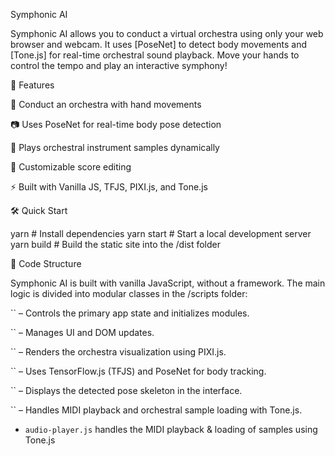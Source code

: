 Symphonic AI

Symphonic AI allows you to conduct a virtual orchestra using only your web browser and webcam. It uses [PoseNet] to detect body movements and [Tone.js] for real-time orchestral sound playback. Move your hands to control the tempo and play an interactive symphony!

🚀 Features

🎼 Conduct an orchestra with hand movements

📷 Uses PoseNet for real-time body pose detection

🎵 Plays orchestral instrument samples dynamically

🎹 Customizable score editing

⚡ Built with Vanilla JS, TFJS, PIXI.js, and Tone.js

🛠 Quick Start

yarn  # Install dependencies
yarn start  # Start a local development server
yarn build  # Build the static site into the /dist folder

📁 Code Structure

Symphonic AI is built with vanilla JavaScript, without a framework. The main logic is divided into modular classes in the /scripts folder:

`` – Controls the primary app state and initializes modules.

`` – Manages UI and DOM updates.

`` – Renders the orchestra visualization using PIXI.js.

`` – Uses TensorFlow.js (TFJS) and PoseNet for body tracking.

`` – Displays the detected pose skeleton in the interface.

`` – Handles MIDI playback and orchestral sample loading with Tone.js.




- `audio-player.js` handles the MIDI playback & loading of samples using Tone.js
